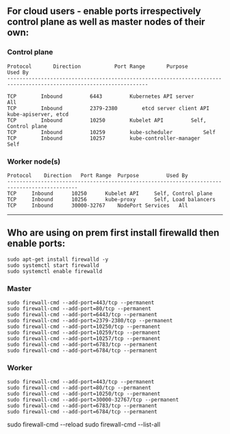 ## For cloud users - enable ports irrespectively control plane as well as master nodes of their own:
### Control plane
```
Protocol	   Direction		   Port Range		Purpose				Used By
--------------------------------------------------------------------------------------------------------------------

TCP		   Inbound		   6443			Kubernetes API server		All
TCP		   Inbound		   2379-2380		etcd server client API		kube-apiserver, etcd
TCP		   Inbound		   10250		Kubelet API			Self, Control plane
TCP		   Inbound		   10259		kube-scheduler			Self
TCP		   Inbound		   10257		kube-controller-manager		Self	
```


### Worker node(s)
```
Protocol	Direction	Port Range	Purpose			Used By
---------------------------------------------------------------------------------------------
TCP		Inbound		 10250		Kubelet API		Self, Control plane
TCP		Inbound		 10256		kube-proxy		Self, Load balancers
TCP		Inbound		 30000-32767	NodePort Services	All
```
---


## Who are using on prem first install firewalld then enable ports:
```
sudo apt-get install firewalld -y
sudo systemctl start firewalld	
sudo systemctl enable firewalld
```

### Master
	sudo firewall-cmd --add-port=443/tcp --permanent
	sudo firewall-cmd --add-port=80/tcp --permanent
	sudo firewall-cmd --add-port=6443/tcp --permanent
	sudo firewall-cmd --add-port=2379-2380/tcp --permanent
	sudo firewall-cmd --add-port=10250/tcp --permanent
	sudo firewall-cmd --add-port=10259/tcp --permanent
	sudo firewall-cmd --add-port=10257/tcp --permanent
	sudo firewall-cmd --add-port=6783/tcp --permanent
	sudo firewall-cmd --add-port=6784/tcp --permanent

### Worker
	sudo firewall-cmd --add-port=443/tcp --permanent
	sudo firewall-cmd --add-port=80/tcp --permanent
	sudo firewall-cmd --add-port=10250/tcp --permanent
	sudo firewall-cmd --add-port=30000-32767/tcp --permanent
	sudo firewall-cmd --add-port=6783/tcp --permanent
	sudo firewall-cmd --add-port=6784/tcp --permanent

sudo firewall-cmd --reload
sudo firewall-cmd --list-all
